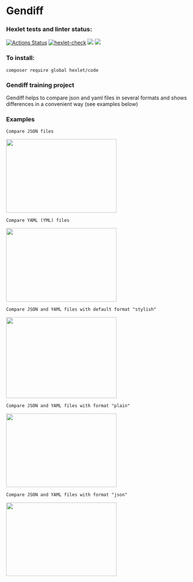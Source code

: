 # Gendiff

### Hexlet tests and linter status:
[![Actions Status](https://github.com/rnik82/php-project-48/actions/workflows/hexlet-check.yml/badge.svg)](https://github.com/rnik82/php-project-48/actions)
[![hexlet-check](https://github.com/rnik82/php-project-48/actions/workflows/hexlet-check.yml/badge.svg)](https://github.com/rnik82/php-project-48/actions/workflows/hexlet-check.yml)
<a href="https://codeclimate.com/github/rnik82/php-project-48/maintainability"><img src="https://api.codeclimate.com/v1/badges/d784e95c4054c8f86da4/maintainability" /></a>
<a href="https://codeclimate.com/github/rnik82/php-project-48/test_coverage"><img src="https://api.codeclimate.com/v1/badges/d784e95c4054c8f86da4/test_coverage" /></a>

### To install:
    composer require global hexlet/code
 
### Gendiff training project
Gendiff helps to compare json and yaml files in several formats and shows differences in a convenient way (see examples below)

### Examples

    Compare JSON files
<a href=https://asciinema.org/a/674675 target="_blank"><img src="https://asciinema.org/a/674675.svg" width="300" height="200"/></a>

    Compare YAML (YML) files
<a href=https://asciinema.org/a/675011 target="_blank"><img src="https://asciinema.org/a/675011.svg" width="300" height="200"/></a>

    Compare JSON and YAML files with default format "stylish"
<a href=https://asciinema.org/a/675493 target="_blank"><img src="https://asciinema.org/a/675493.svg" width="300" height="220"/></a>

    Compare JSON and YAML files with format "plain"
<a href=https://asciinema.org/a/675642 target="_blank"><img src="https://asciinema.org/a/675642.svg" width="300" height="200"/></a>

    Compare JSON and YAML files with format "json"
<a href=https://asciinema.org/a/675901 target="_blank"><img src="https://asciinema.org/a/675901.svg" width="300" height="200"/></a>
